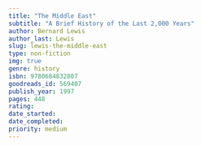 ```yaml
---
title: "The Middle East"
subtitle: "A Brief History of the Last 2,000 Years"
author: Bernard Lewis
author_last: Lewis
slug: lewis-the-middle-east
type: non-fiction
img: true
genre: history
isbn: 9780684832807
goodreads_id: 569407
publish_year: 1997
pages: 448
rating: 
date_started:
date_completed:
priority: medium
---
```

